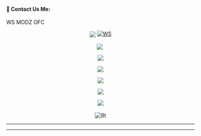 <br><br>
#### 🚀 Contact Us Me:

WS MODZ OFC



<div align="center">
  <img border-radius: 15px src="https://telegra.ph/file/1f72bca52bfa6bdc33257.png" 
  <p align="center">
<a href="#"><img title="WS" src="https://img.shields.io/badge/MODZ-OFC-green?colorA=%23ff0000&colorB=%23017e40&style=for-the-badge"></a>
</p>
  <p 
<div align="center">
  <img border-radius: 15px src="https://telegra.ph/file/40f20782c422633213278.png" 
  <p align="center">
<a href="#"><img title="" src="https://img.shields.io/badge/WhatsApp-green?colorA=%23ff0000&colorB=%23017e40&style=for-the-badge"></a>
</p>
  <p 

<p align="center">
  <a href="https://wa.me/94779529221">
    <img src="https://telegra.ph/file/40f20782c422633213278.png=Using WhatsApp&message=Click this now&color=aqua&style=plastic">

  </a>

<p align="center">
  <a href="github.com/blackpantherofc">
    <img src="https://img.shields.io/static/v1?label=Black Panther~&message=Click this now&color=yellow&style=plastic">

  </a>

<p align="center">
  <a href="kaweeshac14@gmail.com">
    <img src="https://img.shields.io/static/v1?label=´Using Gmail´&message=Click this now&color=red&style=plastic">

  </a>

<p align="center">
  <a href="https://github.com/whiteshadowofficial/whiteshadowofficial">
    <img src="https://img.shields.io/static/v1?label=´Using Github´&message=Click this now&color=aqua&style=plastic">

  </a>
  </a>

<p align="center">
  <a href="https://mrwhiteshadowofficial00.blogspot.com/2022/06/mrwhite-shadow-ofc.html?m=1">
    <img src="https://img.shields.io/static/v1?label=´Using Website´&message=Click this now&color=aqua&style=plastic">

  </a>
<br><br>
<img src="https://user-images.githubusercontent.com/49580304/110318584-81067880-7fc2-11eb-8391-152d308e7f2b.gif" alt="Bt">


<hr><hr>
